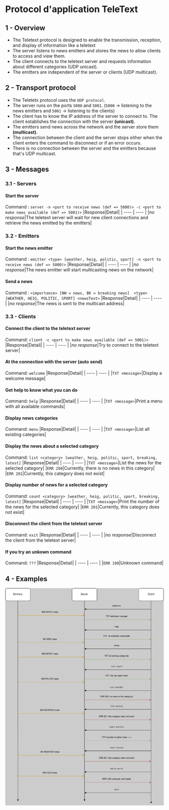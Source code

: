 # Protocol d'application TeleText

## 1 - Overview
- The Teletext protocol is designed to enable the transmission, reception, and display of information like a teletext
- The server listens to news emitters and stores the news to allow clients to access and view them.
- The client connects to the teletext server and requests information about different categories (UDP unicast).
- The emitters are independent of the server or clients (UDP multicast).


## 2 - Transport protocol
- The Teletetx protocol uses the `UDP protocol`.
- The server runs on the ports `5000` and `5001`. (`5000` -> listening to the news emitters and `5001` -> listening to the clients)
- The client has to know the IP address of the server to connect to. The client establishes the connection with the server **(unicast)**.
- The emitters send news across the network and the server store them  **(multicast)**.
- The connection between the client and the server stops either when the client enters the command to disconnect or if an error occurs.
- There is no connection between the server and the emitters because that's UDP multicast.


## 3 - Messages

### 3.1 - Servers
#### Start the server 
Command : `server -n <port to receive news (def => 5000)> -c <port to make news available (def => 5001)>`
|Response|Detail|
| ---- | ---- |
|_no response_|The teletext server will wait for new client connections and retrieve the news emitted by the emitters|


### 3.2 - Emitters
#### Start the news emitter 
Command : `emitter <type> [weather, heig, politic, sport] -n <port to receive news (def => 5000)>`
|Response|Detail|
| ---- | ---- |
|_no response_|The news emitter will start multicasting news on the network|

#### Send a news 
Command : `<importance> [NW = news, BK = breaking news]  <type> [WEATHER, HEIG, POLITIC, SPORT] <newsText>`
|Response|Detail|
| ---- | ---- |
|_no response_|The news is sent to the multicast address|


### 3.3 - Clients
#### Connect the client to the teletext server
Command: `client -c <port to make news available (def => 5001)>`
|Response|Detail|
| ---- | ---- |
|_no response_|Try to connect to the teletext server|

#### At the connection with the server (auto send)
Command: `welcome`
|Response|Detail|
| ---- | ---- |
|`TXT <message>`|Display a welcome message|

#### Get help to know what you can do
Command: `help`
|Response|Detail|
| ---- | ---- |
|`TXT <message>`|Print a menu with all available commands|

#### Display news categories
Command: `menu`
|Response|Detail|
| ---- | ---- |
|`TXT <message>`|List all existing categories|

#### Display the news about a selected category
Command: `list <category> [weather, heig, politic, sport, breaking, latest]`
|Response|Detail|
| ---- | ---- |
|`TXT <message>`|List the news for the selected category|
|`ERR 200`|Currently, there is no news in this category|
|`ERR 201`|Currently, this category does not exist|

#### Display number of news for a selected category
Command: `count <category> [weather, heig, politic, sport, breaking, latest]`
|Response|Detail|
| ---- | ---- |
|`TXT <message>`|Print the number of the news for the selected category|
|`ERR 201`|Currently, this category does not exist|


#### Disconnect the client from the teletext server
Command: `exit`
|Response|Detail|
| ---- | ---- |
|_no response_|Disconnect the client from the teletext server|

#### If you try an unkown command
Command: `???`
|Response|Detail|
| ---- | ---- |
|`ERR 100`|Unknown command|



## 4 - Examples

![protocol](/docs/protocol.drawio.png)
